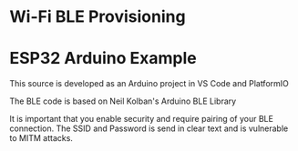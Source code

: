 # Wi-Fi BLE Provisioning
# ESP32 Arduino Example

This source is developed as an Arduino project in VS Code and PlatformIO

The BLE code is based on Neil Kolban's Arduino BLE Library 

It is important that you enable security and require pairing of your BLE connection.
The SSID and Password is send in clear text and is vulnerable to MITM attacks.
